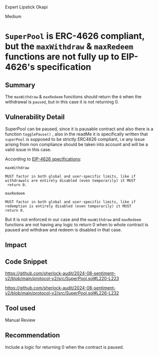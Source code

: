 Expert Lipstick Okapi

Medium

# `SuperPool` is ERC-4626 compliant, but the `maxWithdraw` & `maxRedeem` functions are not fully up to EIP-4626's specification

## Summary
The `maxWithdraw` & `maxRedeem` functions should return the `0` when the withdrawal is `paused`, but in this case it is not returning 0.
## Vulnerability Detail
SuperPool can be paused, since it is pausable contract and also there is a function `togglePause()` , also in the readMe it is specifically written that `superPool` is supposed to be strictly ERC4626 compliant, i.e any issue arising from non compliance should be taken into account and will be a valid issue in this case.

According to [EIP-4626 specifications](https://eips.ethereum.org/EIPS/eip-4626):

`maxWithdraw`
```solidity
MUST factor in both global and user-specific limits, like if withdrawals are entirely disabled (even temporarily) it MUST
 return 0.
 ```
 `maxRedeem`
 
 ```solidity
MUST factor in both global and user-specific limits, like if redemption is entirely disabled (even temporarily) it MUST
 return 0.
 ```


But it is not enforced in our case and the `maxWithdraw` and `maxRedeem` functions are not having any logic to return 0 when to whole contract is paused and withdraw and redeem is disabled in that case.
## Impact

## Code Snippet
https://github.com/sherlock-audit/2024-08-sentiment-v2/blob/main/protocol-v2/src/SuperPool.sol#L220-L223

https://github.com/sherlock-audit/2024-08-sentiment-v2/blob/main/protocol-v2/src/SuperPool.sol#L226-L232
## Tool used

Manual Review

## Recommendation
Include a logic for returning 0 when the contract is paused.